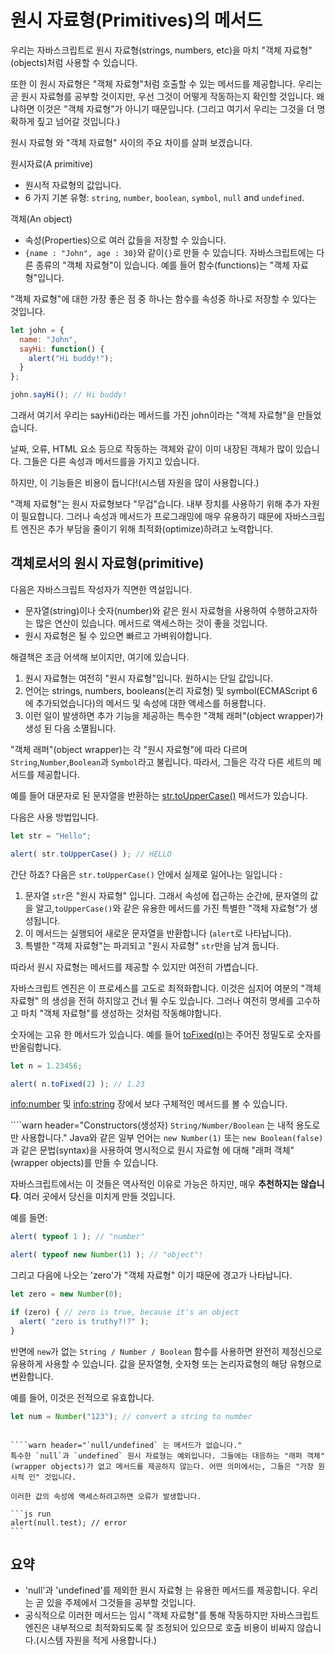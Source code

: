 # 원시 자료형(Primitives)의 메서드

우리는 자바스크립트로 원시 자료형(strings, numbers, etc)을 마치 "객체 자료형"(objects)처럼 사용할 수 있습니다. 

또한 이 원시 자료형은 "객체 자료형"처럼 호출할 수 있는 메서드를 제공합니다. 우리는 곧 원시 자료형를 공부할 것이지만, 우선 그것이 어떻게 작동하는지 확인할 것입니다. 왜냐하면 이것은 "객체 자료형"가 아니기 때문입니다. (그리고 여기서 우리는 그것을 더 명확하게 짚고 넘어갈 것입니다.)

원시 자료형 와 "객체 자료형" 사이의 주요 차이를 살펴 보겠습니다.

원시자료(A primitive)

- 원시적 자료형의 값입니다.
- 6 가지 기본 유형: `string`, `number`, `boolean`, `symbol`, `null` and `undefined`. 

객체(An object) 

- 속성(Properties)으로 여러 값들을 저장할 수 있습니다.
- `{name : "John", age : 30}`와 같이`{}`로 만들 수 있습니다. 자바스크립트에는 다른 종류의 "객체 자료형"이 있습니다. 예를 들어 함수(functions)는 "객체 자료형"입니다. 

"객체 자료형"에 대한 가장 좋은 점 중 하나는 함수를 속성중 하나로 저장할 수 있다는 것입니다.

```js run
let john = {
  name: "John",
  sayHi: function() {
    alert("Hi buddy!");
  }
};

john.sayHi(); // Hi buddy!
```

그래서 여기서 우리는 sayHi()라는 메서드를 가진 john이라는 "객체 자료형"을 만들었습니다. 

날짜, 오류, HTML 요소 등으로 작동하는 객체와 같이 이미 내장된 객체가 많이 있습니다. 그들은 다른 속성과 메서드를을 가지고 있습니다.

하지만, 이 기능들은 비용이 듭니다!(시스템 자원을 많이 사용합니다.)

"객체 자료형"는 원시 자료형보다 "무겁"습니다. 내부 장치를 사용하기 위해 추가 자원이 필요합니다. 그러나 속성과 메서드가 프로그래밍에 매우 유용하기 때문에 자바스크립트 엔진은 추가 부담을 줄이기 위해 최적화(optimize)하려고 노력합니다.

## 객체로서의 원시 자료형(primitive)

다음은 자바스크립트 작성자가 직면한 역설입니다.

- 문자열(string)이나 숫자(number)와 같은 원시 자료형을 사용하여 수행하고자하는 많은 연산이 있습니다. 메서드로 액세스하는 것이 좋을 것입니다.
- 원시 자료형은 될 수 있으면 빠르고 가벼워야합니다.

해결책은 조금 어색해 보이지만, 여기에 있습니다.

1. 원시 자료형는 여전히 "원시 자료형"입니다. 원하시는 단일 값입니다.
2. 언어는 strings, numbers, booleans(논리 자료형) 및 symbol(ECMAScript 6 에 추가되었습니다)의 메서드 및 속성에 대한 액세스를 허용합니다.
3. 이런 일이 발생하면 추가 기능을 제공하는 특수한 "객체 래퍼"(object wrapper)가 생성 된 다음 소멸됩니다.

"객체 래퍼"(object wrapper)는 각 "원시 자료형"에 따라 다르며 `String`,`Number`,`Boolean`과 `Symbol`라고 불립니다. 따라서, 그들은 각각 다른 세트의 메서드를 제공합니다.

예를 들어 대문자로 된 문자열을 반환하는 [str.toUpperCase()](https://developer.mozilla.org/en/docs/Web/자바스크립트/Reference/Global_Objects/String/toUpperCase) 메서드가 있습니다.

다음은 사용 방법입니다.

```js run
let str = "Hello";

alert( str.toUpperCase() ); // HELLO
```

간단 하죠? 다음은 `str.toUpperCase()` 안에서 실제로 일어나는 일입니다 :

1. 문자열 `str`은 "원시 자료형" 입니다. 그래서 속성에 접근하는 순간에, 문자열의 값을 알고,`toUpperCase()`와 같은 유용한 메서드를 가진 특별한 "객체 자료형"가 생성됩니다.
2. 이 메서드는 실행되어 새로운 문자열을 반환합니다 (`alert`로 나타납니다).
3. 특별한 "객체 자료형"는 파괴되고 "원시 자료형" `str`만을 남겨 둡니다.

따라서 원시 자료형는 메서드를 제공할 수 있지만 여전히 가볍습니다.

자바스크립트 엔진은 이 프로세스를 고도로 최적화합니다. 이것은 심지어 여분의 "객체 자료형" 의 생성을 전혀 하지않고 건너 뛸 수도 있습니다. 그러나 여전히 명세를 고수하고 마치 "객체 자료형"를 생성하는 것처럼 작동해야합니다.

숫자에는 고유 한 메서드가 있습니다. 예를 들어 [toFixed(n)](https://developer.mozilla.org/en-US/docs/Web/자바스크립트/Reference/Global_Objects/Number/toFixed)는 주어진 정밀도로 숫자를 반올림합니다. 

```js run
let n = 1.23456;

alert( n.toFixed(2) ); // 1.23
```

<info:number> 및 <info:string> 장에서 보다 구체적인 메서드를 볼 수 있습니다.

````warn header="Constructors(생성자) `String/Number/Boolean` 는 내적 용도로만 사용합니다."
Java와 같은 일부 언어는 `new Number(1)` 또는 `new Boolean(false)` 과 같은 문법(syntax)을 사용하여 명시적으로 원시 자료형 에 대해 "래퍼 객체"(wrapper objects)를 만들 수 있습니다.


자바스크립트에서는 이 것들은 역사적인 이유로 가능은 하지만, 매우 **추천하지는 않습니다**. 여러 곳에서 당신을 미치게 만들 것입니다. 

예를 들면:

```js run
alert( typeof 1 ); // "number"

alert( typeof new Number(1) ); // "object"!
```

그리고 다음에 나오는 'zero'가 "객체 자료형" 이기 때문에 경고가 나타납니다.

```js run
let zero = new Number(0);

if (zero) { // zero is true, because it's an object
  alert( "zero is truthy?!?" );
}
```

반면에 `new`가 없는 `String / Number / Boolean` 함수를 사용하면 완전히 제정신으로 유용하게 사용할 수 있습니다. 값을 문자열형, 숫자형 또는 논리자료형의 해당 유형으로 변환합니다.

예를 들어, 이것은 전적으로 유효합니다.
```js
let num = Number("123"); // convert a string to number
```
````

````warn header="`null/undefined` 는 메서드가 없습니다."
특수한 `null`과 `undefined` 원시 자료형는 예외입니다. 그들에는 대응하는 "래퍼 객체"(wrapper objects)가 없고 메서드를 제공하지 않는다. 어떤 의미에서는, 그들은 "가장 원시적 인" 것입니다.

이러한 값의 속성에 액세스하려고하면 오류가 발생합니다.

```js run
alert(null.test); // error
```
````

## 요약

- 'null'과 'undefined'를 제외한 원시 자료형 는 유용한 메서드를 제공합니다. 우리는 곧 있을 주제에서 그것들을 공부할 것입니다.
- 공식적으로 이러한 메서드는 임시 "객체 자료형"를 통해 작동하지만 자바스크립트 엔진은 내부적으로 최적화되도록 잘 조정되어 있으므로 호출 비용이 비싸지 않습니다.(시스템 자원을 적게 사용합니다.)